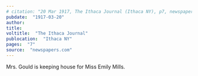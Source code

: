 ```yaml
---
# citation: "20 Mar 1917, The Ithaca Journal (Ithaca NY), p7, newspapers.com"
pubdate:  "1917-03-20"
author: 
title: 
voltitle:  "The Ithaca Journal"
publocation:  "Ithaca NY"
pages:  "7"
source:  "newspapers.com"
---
```

Mrs. Gould is keeping house for Miss Emily Mills.
